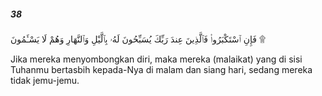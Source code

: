##### 38

<span class="ayah">فَإِنِ ٱسْتَكْبَرُوا۟ فَٱلَّذِينَ عِندَ رَبِّكَ يُسَبِّحُونَ لَهُۥ بِٱلَّيْلِ وَٱلنَّهَارِ وَهُمْ لَا يَسْـَٔمُونَ ۩</span>

<span class="ayah_translation">Jika mereka menyombongkan diri, maka mereka (malaikat) yang di sisi Tuhanmu bertasbih kepada-Nya di malam dan siang hari, sedang mereka tidak jemu-jemu.</span>
